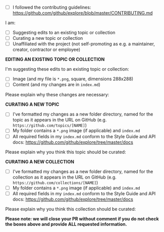 - [ ] I followed the contributing guidelines: https://github.com/github/explore/blob/master/CONTRIBUTING.md

I am:
  - [ ] Suggesting edits to an existing topic or collection
  - [ ] Curating a new topic or collection
  - [ ] Unaffiliated with the project (not self-promoting as e.g. a maintainer, creator, contractor or employee)

************EDITING AN EXISTING TOPIC OR COLLECTION************

I'm suggesting these edits to an existing topic or collection:
- [ ] Image (and my file is `*.png`, square, dimensions 288x288)
- [ ] Content (and my changes are in `index.md`)

Please explain why these changes are necessary:


************CURATING A NEW TOPIC************

- [ ] I've formatted my changes as a new folder directory, named for the topic as it appears in the URL on GitHub (e.g. `https://github.com/topics/[NAME]`)
- [ ] My folder contains a `*.png` image (if applicable) and `index.md`
- [ ] All required fields in my `index.md` conform to the Style Guide and API docs: https://github.com/github/explore/tree/master/docs

Please explain why you think this topic should be curated:


************CURATING A NEW COLLECTION************

- [ ] I've formatted my changes as a new folder directory, named for the collection as it appears in the URL on GitHub (e.g. `https://github.com/collections/[NAME]`)
- [ ] My folder contains a `*.png` image (if applicable) and `index.md`
- [ ] All required fields in my `index.md` conform to the Style Guide and API docs: https://github.com/github/explore/tree/master/docs

Please explain why you think this collection should be curated:


**Please note: we will close your PR without comment if you do not check the boxes above and provide ALL requested information.**
